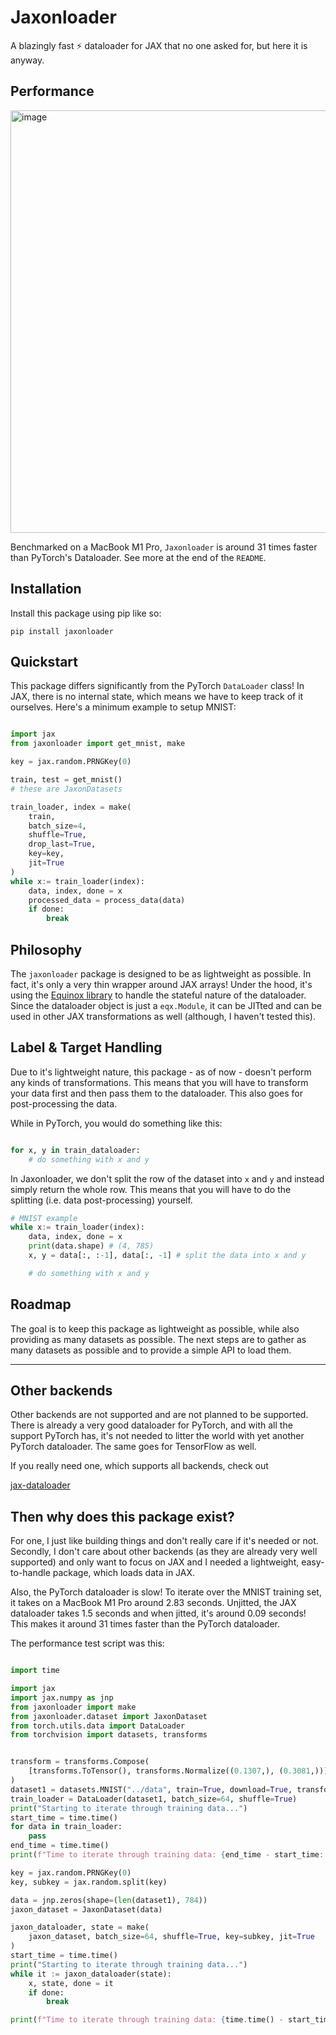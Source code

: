 # Jaxonloader

A blazingly fast ⚡️ dataloader for JAX that no one asked for, but here it is anyway.

## Performance

<img width="676" alt="image" src="https://github.com/Artur-Galstyan/jaxonloader/assets/63471891/2953505e-d88f-4458-a66a-86053bee15b7">

Benchmarked on a MacBook M1 Pro, `Jaxonloader` is around 31 times faster than PyTorch's Dataloader. See more at the end of the `README`.

## Installation

Install this package using pip like so:

```
pip install jaxonloader
```

## Quickstart

This package differs significantly from the PyTorch `DataLoader` class! In JAX,
there is no internal state, which means we have to keep track of it ourselves. Here's
a minimum example to setup MNIST:

```python

import jax
from jaxonloader import get_mnist, make

key = jax.random.PRNGKey(0)

train, test = get_mnist()
# these are JaxonDatasets

train_loader, index = make(
    train,
    batch_size=4,
    shuffle=True,
    drop_last=True,
    key=key,
    jit=True
)
while x:= train_loader(index):
    data, index, done = x
    processed_data = process_data(data)
    if done:
        break

```

## Philosophy

The `jaxonloader` package is designed to be as lightweight as possible. In fact, it's
only a very thin wrapper around JAX arrays! Under the hood, it's using
the [Equinox library](https://github.com/Patrick-Kidger/equinox) to handle the
stateful nature of the dataloader. Since the dataloader object is just a `eqx.Module`, it
can be JITted and can be used in other JAX transformations as well (although, I haven't tested this).

## Label & Target Handling

Due to it's lightweight nature, this package - as of now - doesn't perform any kinds of transformations. This means that you will have to transform your data first and then pass them to the dataloader. 
This also goes for post-processing the data. 

While in PyTorch, you would do something like this:

```python 

for x, y in train_dataloader:
    # do something with x and y

```

In Jaxonloader, we don't split the row of the dataset into `x` and `y` and instead 
simply return the whole row. This means that you will have to do the splitting (i.e. data post-processing) yourself. 

```python
# MNIST example
while x:= train_loader(index):
    data, index, done = x
    print(data.shape) # (4, 785)
    x, y = data[:, :-1], data[:, -1] # split the data into x and y

    # do something with x and y
```

## Roadmap

The goal is to keep this package as lightweight as possible, while also providing as 
many datasets as possible. The next steps are to gather as many datasets as possible 
and to provide a simple API to load them.

---

## Other backends

Other backends are not supported and are not planned to be supported. There is already
a very good dataloader for PyTorch, and with all the support PyTorch has, it's not
needed to litter the world with yet another PyTorch dataloader. The same goes for TensorFlow as well.

If you really need one, which supports all backends, check out

[jax-dataloader](https://github.com/BirkhoffG/jax-dataloader)

## Then why does this package exist?

For one, I just like building things and don't really care if it's needed or not. Secondly,
I don't care about other backends (as they are already very well supported) and only want to
focus on JAX and I needed a lightweight, easy-to-handle package, which loads data in JAX.

Also, the PyTorch dataloader is slow! To iterate over the MNIST training set, it takes
on a MacBook M1 Pro around 2.83 seconds. Unjitted, the JAX dataloader takes 1.5 seconds and
when jitted, it's around 0.09 seconds! This makes it around 31 times faster than the PyTorch dataloader. 

The performance test script was this:

```python

import time

import jax
import jax.numpy as jnp
from jaxonloader import make
from jaxonloader.dataset import JaxonDataset
from torch.utils.data import DataLoader
from torchvision import datasets, transforms


transform = transforms.Compose(
    [transforms.ToTensor(), transforms.Normalize((0.1307,), (0.3081,))]
)
dataset1 = datasets.MNIST("../data", train=True, download=True, transform=transform)
train_loader = DataLoader(dataset1, batch_size=64, shuffle=True)
print("Starting to iterate through training data...")
start_time = time.time()
for data in train_loader:
    pass
end_time = time.time()
print(f"Time to iterate through training data: {end_time - start_time:.2f} seconds")

key = jax.random.PRNGKey(0)
key, subkey = jax.random.split(key)

data = jnp.zeros(shape=(len(dataset1), 784))
jaxon_dataset = JaxonDataset(data)

jaxon_dataloader, state = make(
    jaxon_dataset, batch_size=64, shuffle=True, key=subkey, jit=True
)
start_time = time.time()
print("Starting to iterate through training data...")
while it := jaxon_dataloader(state):
    x, state, done = it
    if done:
        break

print(f"Time to iterate through training data: {time.time() - start_time:.2f} seconds")
```
